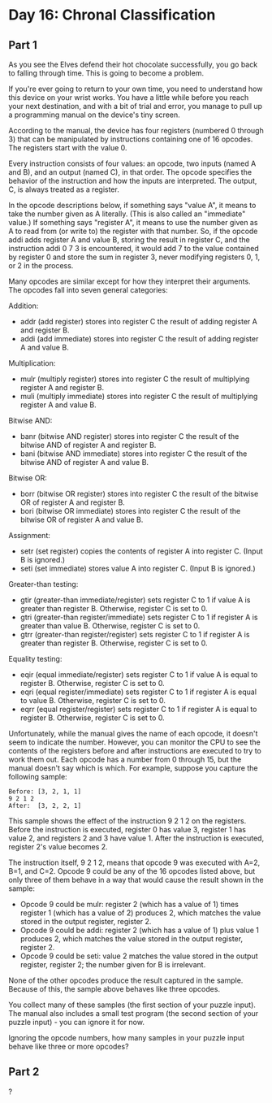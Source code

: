 # Day 16: Chronal Classification 

## Part 1

As you see the Elves defend their hot chocolate successfully, you go back to falling through time. This is going to become a problem.

If you're ever going to return to your own time, you need to understand how this device on your wrist works. You have a little while before you reach your next destination, and with a bit of trial and error, you manage to pull up a programming manual on the device's tiny screen.

According to the manual, the device has four registers (numbered 0 through 3) that can be manipulated by instructions containing one of 16 opcodes. The registers start with the value 0.

Every instruction consists of four values: an opcode, two inputs (named A and B), and an output (named C), in that order. The opcode specifies the behavior of the instruction and how the inputs are interpreted. The output, C, is always treated as a register.

In the opcode descriptions below, if something says "value A", it means to take the number given as A literally. (This is also called an "immediate" value.) If something says "register A", it means to use the number given as A to read from (or write to) the register with that number. So, if the opcode addi adds register A and value B, storing the result in register C, and the instruction addi 0 7 3 is encountered, it would add 7 to the value contained by register 0 and store the sum in register 3, never modifying registers 0, 1, or 2 in the process.

Many opcodes are similar except for how they interpret their arguments. The opcodes fall into seven general categories:

Addition:

* addr (add register) stores into register C the result of adding register A and register B.
* addi (add immediate) stores into register C the result of adding register A and value B.

Multiplication:

* mulr (multiply register) stores into register C the result of multiplying register A and register B.
* muli (multiply immediate) stores into register C the result of multiplying register A and value B.

Bitwise AND:

* banr (bitwise AND register) stores into register C the result of the bitwise AND of register A and register B.
* bani (bitwise AND immediate) stores into register C the result of the bitwise AND of register A and value B.

Bitwise OR:

* borr (bitwise OR register) stores into register C the result of the bitwise OR of register A and register B.
* bori (bitwise OR immediate) stores into register C the result of the bitwise OR of register A and value B.

Assignment:

* setr (set register) copies the contents of register A into register C. (Input B is ignored.)
* seti (set immediate) stores value A into register C. (Input B is ignored.)

Greater-than testing:

* gtir (greater-than immediate/register) sets register C to 1 if value A is greater than register B. Otherwise, register C is set to 0.
* gtri (greater-than register/immediate) sets register C to 1 if register A is greater than value B. Otherwise, register C is set to 0.
* gtrr (greater-than register/register) sets register C to 1 if register A is greater than register B. Otherwise, register C is set to 0.

Equality testing:

* eqir (equal immediate/register) sets register C to 1 if value A is equal to register B. Otherwise, register C is set to 0.
* eqri (equal register/immediate) sets register C to 1 if register A is equal to value B. Otherwise, register C is set to 0.
* eqrr (equal register/register) sets register C to 1 if register A is equal to register B. Otherwise, register C is set to 0.

Unfortunately, while the manual gives the name of each opcode, it doesn't seem to indicate the number. However, you can monitor the CPU to see the contents of the registers before and after instructions are executed to try to work them out. Each opcode has a number from 0 through 15, but the manual doesn't say which is which. For example, suppose you capture the following sample:

```
Before: [3, 2, 1, 1]
9 2 1 2
After:  [3, 2, 2, 1]
```

This sample shows the effect of the instruction 9 2 1 2 on the registers. Before the instruction is executed, register 0 has value 3, register 1 has value 2, and registers 2 and 3 have value 1. After the instruction is executed, register 2's value becomes 2.

The instruction itself, 9 2 1 2, means that opcode 9 was executed with A=2, B=1, and C=2. Opcode 9 could be any of the 16 opcodes listed above, but only three of them behave in a way that would cause the result shown in the sample:

* Opcode 9 could be mulr: register 2 (which has a value of 1) times register 1 (which has a value of 2) produces 2, which matches the value stored in the output register, register 2.
* Opcode 9 could be addi: register 2 (which has a value of 1) plus value 1 produces 2, which matches the value stored in the output register, register 2.
* Opcode 9 could be seti: value 2 matches the value stored in the output register, register 2; the number given for B is irrelevant.

None of the other opcodes produce the result captured in the sample. Because of this, the sample above behaves like three opcodes.

You collect many of these samples (the first section of your puzzle input). The manual also includes a small test program (the second section of your puzzle input) - you can ignore it for now.

Ignoring the opcode numbers, how many samples in your puzzle input behave like three or more opcodes?

## Part 2

?
